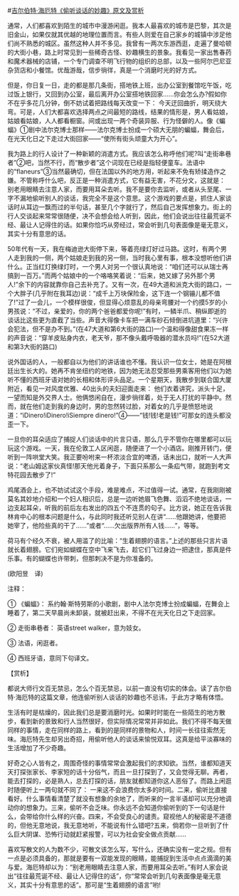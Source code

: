 #[吉尔伯特·海厄特《偷听谈话的妙趣》原文及赏析](https://www.vrrw.net/wx/12532.html)

通常，人们都喜欢到陌生的城市中漫游闲逛。我本人最喜欢的城市是巴黎，其次是旧金山，如果仅就其优越的地理位置而言。有些人则爱在自己家乡的城镇中涉足他们尚不熟悉的城区。虽然这种人并不多见。我曾有一两次东游西逛，走遍了曼哈顿的大街小巷，路上时常见到一些稀奇古怪、妙趣横生的景象。我看见一家出售春药和魔术器械的店铺，一个专门调查不明飞行物的组织的总部，以及一些阿尔巴尼亚杂货店和小餐馆。优哉游哉，信步徜徉，真是一个消磨时光的好方式。

但是，你日复一日，走的都是那几条街，搭地铁上班，出办公室到餐馆吃午饭，吃过饭上银行，又回到办公室，最后离开办公室搭地铁回家……你会怎么办?假如你不在乎多花几分钟，倒不妨试着把路线每天改变一下： 今天迂回曲折，明天绕大弯。可是，人们大都喜欢选择两点之间最短的路线，结果的情形是，男人看姑娘，姑娘看姑娘，人人都看橱窗。间或出现一两个奇装异服、行为怪僻的人。像《蝙蝠》①剧中法尔克博士那样——法尔克博士扮成一个硕大无朋的蝙蝠，舞会后，在光天化日之下走过大街回家——“使所有街头顽童大为开心”。

我为路上的行人设计了一种新颖的消遣方式。我应该怎么称呼他们呢?叫“走街串巷者”②吧，当然不行，而“散步者”这个词现在已经是指轻便童车。法语中的“flaneurs”③当然最确切，但在法国以外的地方用，听起来不免有矫揉造作之嫌。不管称呼什么吧，反正是一种消遣方式，它有益无害，不花分文，这就是： 别老用眼睛去注意人家，而要用耳朵去听。我不是要你去监听，或者从头至尾、一字不漏地偷听别人的谈话，我完全不是这个意思。这个游戏的要点是，抓住人家谈话时从耳边一飘而过的半句话，甚至几个字就行了，然后自己发挥想象力。街上的行人交谈起来常常很随便，决不会想会给人听到，因此，他们会说出往往最荒诞不经、最让人记得住的话。如果你恰巧从旁经过，常会听到几句表面像是毫无意义，其实十分有意思的话。



50年代有一天，我在梅迪逊大街停下来，等着亮绿灯好过马路。这时，有两个男人走到我的一侧，两个姑娘走到我的另一侧，当时我心里有事，根本没想听他们讲什么。正当红灯换绿灯时，一个男人对另一个很认真地说：“咱们还可以从瑞士再搞到一百万。”而两个姑娘中的一个咯咯笑着说：“后来，她又嫁了另外那个男人!”余下的内容就靠你自己去补充了。又有一次，在49大道和派克大街的路口，一个大胖子(几乎附在我耳边)说：“成千上万块保险金，这下连一个钢镚儿都不值了!”过了一会儿，一个模样很俊，但显得心烦意乱的母亲弯腰对一个约摸5岁的小男孩说：“不过，亲爱的，你的两个爸爸都爱你呢!”有时，一鳞半爪、稍纵即逝的谈话比这些更为直截了当些。声音大得像卡车把一满车砂石倾倒进坑道里：“兴许会犯法，但不是办不到。”(在47大道和第6大街的路口)一个温和得像甜食果冻一样的声音说：“穿羊皮贴身内衣，老天爷，那不像头戴呼吸器的潜水员吗!”(在52大道和第3大街的路口)

说外国话的人，一般都自以为他们的讲话谁也不懂。我认识一位女士，她是在阿根廷出生长大的。她再不肯坐纽约的地铁，因为她无法忍受那些男乘客用他们以为她听不懂的西班牙语对她的长相和体形评头品足。一个星期天，我散步到联合国大厦附近，看见一对风度优雅、40出头的夫妇迎面走来： 他们衣着讲究，派头十足，一望而知是外交界人士。他俩悠闲自在，漫步徜徉着，处于无人打扰的平静中。然而，就在他们走到我的身边时，男的忽然转过脸，对着女的几乎是愤怒地说道：“iDinero!iDinero!iSiempre dinero!”④——“钱!钱!老是钱!”可那女的连头都没歪一下。

一旦你的耳朵适应了捕捉人们谈话中的片言只语，那么几乎不管你在哪里都可以玩玩这个游戏。一天，我在伦敦工人区闲逛，随便进了一个小酒店。刚推开转门，便听到一阵哄堂大笑。我正要吩咐来一杯浓淡合宜的啤酒，话未出口，就听一人大声说：“老山姆这家伙真怪!那天他光着身子，下面只系那么一条疝气带，就跑到考文特花园去散步了!”

鸡尾酒会上，也不妨试试这个手段，难是难点，不过值得一试。通常，在我刚刚被莫名其妙地介绍和一个妇人相识后，总是一边听她眉飞色舞、滔滔不绝地谈话，一边支起耳朵，听我的前后左右发出的四五个不连贯的句子。比方说，她正在告诉我林肯中心的根本问题是什么，与此同时我还听见别人在讲“……他跟她讲，他要把她宰了，他险些真的干了……”或者“……欠出版界所有人钱……”，等等。

荷马有个经久不衰，被人用滥了的比喻：“生着翅膀的语言。”上述的那些只言片语就长着翅膀。它们宛如蝴蝶在空中飞来飞去，趁它们飞过身边一把逮住，那真是件乐事。有的蝴蝶也许带刺，但那刺决不是为你准备的。

(欧阳昱　译)

注释：

① 《蝙蝠》： 系约翰·斯特劳斯的小歌剧，剧中人法尔克博士扮成蝙蝠，在舞会上睡着了，第二天早晨尚未卸装，就被赶出来，不得不在光天化日之下走回家。

② 走街串巷者： 英语street walker，意为妓女。

③ 法语，闲逛者。

④ 西班牙语，意同下句译文。

【赏析】

都说大师行文百无禁忌，怎么个百无禁忌，以前一直没有切实的体会。读了吉尔伯特·海厄特的这篇文章，他连偷听别人谈话的妙趣也不忌讳，于此方才略有体悟。

生活有时是枯燥的，因此我们总是要消磨时光。如果时时能在一些陌生的地方散步，看到新的景致和行人当然很好，但实际情况常常并非如此。我们不得不每天做同样的事情，走在同样的路上，看到的是同样的景物和人，时间一长往往索然无味。海厄特先生却另出奇招，用偷听他人的谈话来愉悦双耳。这真是给平淡寡味的生活增加了不少奇趣。

好奇之心人皆有之，周围奇怪的事情常常会激起我们的求知欲。当然，谁都知道天天打探张家长、李家短的话十分俗气，而且一旦打探到了，又会觉得无聊。再者，能去打探的，必是熟人，总去打探的话，朋友就都知道你这人恶俗了。而路上闲逛时随便听上一两句就不同了： 一来这不会浪费你太多的时间。二来，偷听比直接看好。什么事情看清楚了就没有想象的余地了，而听来的一言半语却可以充分地调动你的想象力。三来，偷听不会乏味。你永远不会知道你偷听到的下一句话是什么，会带给你什么样的兴奋。四来，不会受良心的谴责。窥视他人的秘密是不道德的，但他无意地说，我无意地听，不能说有什么错吧?五来，倘若你一旦听到了什么巨大阴谋、恐怖行动就赶紧报警，可以为社会安全做点贡献……

喜欢写散文的人为数不少，可散文该怎么写，写什么，还确实没有一定之规。但有一点是必须具备的，那就是要有一双能发现的眼睛，能捕捉到生活中点点滴滴的美与爱。海厄特却以为：“别老用眼睛去注意人家，而要用耳朵去听。”有时人家会说出“往往最荒诞不经、最让人记得住的话”，你“常常会听到几句表面像是毫无意义，其实十分有意思的话”。那可是“生着翅膀的语言”哟!

